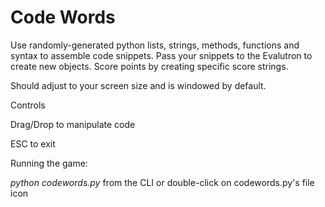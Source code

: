 Code Words
=========

Use randomly-generated python lists, strings, methods, functions and syntax to 
assemble code snippets. Pass your snippets to the Evalutron to create new objects.
Score points by creating specific score strings.

Should adjust to your screen size and is windowed by default. 

Controls

Drag/Drop to manipulate code

ESC to exit

Running the game:

*python codewords.py* from the CLI
or double-click on codewords.py's file icon



